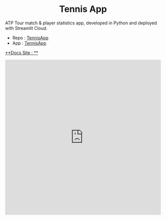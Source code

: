 <h1 align="center">Tennis App</h1>

ATP Tour match & player statistics app, developed in Python and deployed with Streamlit Cloud.

- Repo : [TennisApp](https://github.com/DNYFZR/TennisApp/)
- App : [TennisApp](https://tennis.streamlit.app/)

[**Docs Site : **](https://dnyfzr.github.io/TennisApp/)

<iframe src="https://dnyfzr.github.io/TennisApp/" style="border:none;" width="100%" height="500"></iframe>
